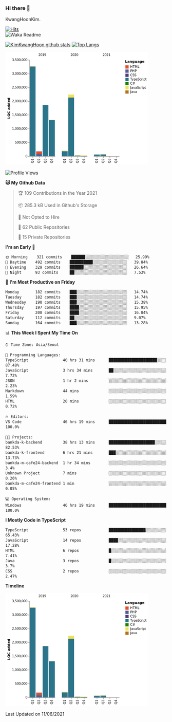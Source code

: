 ### Hi there 👋

KwangHoonKim.

[![Hits](https://hits.seeyoufarm.com/api/count/incr/badge.svg?url=https%3A%2F%2Fgithub.com%2Frhkdgns95)](https://hits.seeyoufarm.com)  
![Waka Readme](https://github.com/rhkdgns95/rhkdgns95/workflows/Waka%20Readme/badge.svg)

[![KimKwangHoon github stats](https://github-readme-stats.vercel.app/api?username=rhkdgns95&show_icons=true)](https://github.com/rhkdgns95/github-readme-stats)   [![Top Langs](https://github-readme-stats.vercel.app/api/top-langs/?username=rhkdgns95&layout=compact)](https://github.com/rhkdgns95/github-readme-stats)   


![Chart not found](https://raw.githubusercontent.com/rhkdgns95/rhkdgns95/master/charts/bar_graph.png) 



<!--START_SECTION:waka-->
![Profile Views](http://img.shields.io/badge/Profile%20Views-0-blue)

**🐱 My Github Data** 

> 🏆 109 Contributions in the Year 2021
 > 
> 📦 285.3 kB Used in Github's Storage 
 > 
> 🚫 Not Opted to Hire
 > 
> 📜 62 Public Repositories 
 > 
> 🔑 15 Private Repositories  
 > 
**I'm an Early 🐤** 

```text
🌞 Morning    321 commits    ██████░░░░░░░░░░░░░░░░░░░   25.99% 
🌆 Daytime    492 commits    ██████████░░░░░░░░░░░░░░░   39.84% 
🌃 Evening    329 commits    ██████░░░░░░░░░░░░░░░░░░░   26.64% 
🌙 Night      93 commits     ██░░░░░░░░░░░░░░░░░░░░░░░   7.53%

```
📅 **I'm Most Productive on Friday** 

```text
Monday       182 commits    ███░░░░░░░░░░░░░░░░░░░░░░   14.74% 
Tuesday      182 commits    ███░░░░░░░░░░░░░░░░░░░░░░   14.74% 
Wednesday    190 commits    ███░░░░░░░░░░░░░░░░░░░░░░   15.38% 
Thursday     197 commits    ████░░░░░░░░░░░░░░░░░░░░░   15.95% 
Friday       208 commits    ████░░░░░░░░░░░░░░░░░░░░░   16.84% 
Saturday     112 commits    ██░░░░░░░░░░░░░░░░░░░░░░░   9.07% 
Sunday       164 commits    ███░░░░░░░░░░░░░░░░░░░░░░   13.28%

```


📊 **This Week I Spent My Time On** 

```text
⌚︎ Time Zone: Asia/Seoul

💬 Programming Languages: 
TypeScript               40 hrs 31 mins      █████████████████████░░░░   87.48% 
JavaScript               3 hrs 34 mins       ██░░░░░░░░░░░░░░░░░░░░░░░   7.72% 
JSON                     1 hr 2 mins         ░░░░░░░░░░░░░░░░░░░░░░░░░   2.23% 
Markdown                 44 mins             ░░░░░░░░░░░░░░░░░░░░░░░░░   1.59% 
HTML                     20 mins             ░░░░░░░░░░░░░░░░░░░░░░░░░   0.72%

🔥 Editors: 
VS Code                  46 hrs 19 mins      █████████████████████████   100.0%

🐱‍💻 Projects: 
bankda-k-backend         38 hrs 13 mins      ████████████████████░░░░░   82.53% 
bankda-k-frontend        6 hrs 21 mins       ███░░░░░░░░░░░░░░░░░░░░░░   13.73% 
bankda-m-cafe24-backend  1 hr 34 mins        ░░░░░░░░░░░░░░░░░░░░░░░░░   3.4% 
Unknown Project          7 mins              ░░░░░░░░░░░░░░░░░░░░░░░░░   0.26% 
bankda-m-cafe24-frontend 1 min               ░░░░░░░░░░░░░░░░░░░░░░░░░   0.05%

💻 Operating System: 
Windows                  46 hrs 19 mins      █████████████████████████   100.0%

```

**I Mostly Code in TypeScript** 

```text
TypeScript               53 repos            ████████████████░░░░░░░░░   65.43% 
JavaScript               14 repos            ████░░░░░░░░░░░░░░░░░░░░░   17.28% 
HTML                     6 repos             █░░░░░░░░░░░░░░░░░░░░░░░░   7.41% 
Java                     3 repos             █░░░░░░░░░░░░░░░░░░░░░░░░   3.7% 
CSS                      2 repos             ░░░░░░░░░░░░░░░░░░░░░░░░░   2.47%

```


**Timeline**

![Chart not found](https://raw.githubusercontent.com/rhkdgns95/rhkdgns95/master/charts/bar_graph.png) 


 Last Updated on 11/06/2021
<!--END_SECTION:waka-->

